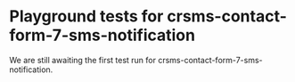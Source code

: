 # Playground tests for crsms-contact-form-7-sms-notification
We are still awaiting the first test run for crsms-contact-form-7-sms-notification.
